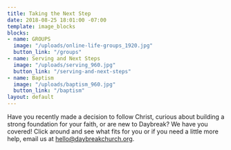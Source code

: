 ```yaml
---
title: Taking the Next Step
date: 2018-08-25 18:01:00 -07:00
template: image_blocks
blocks:
- name: GROUPS
  image: "/uploads/online-life-groups_1920.jpg"
  button_link: "/groups"
- name: Serving and Next Steps
  image: "/uploads/serving_960.jpg"
  button_link: "/serving-and-next-steps"
- name: Baptism
  image: "/uploads/baptism_960.jpg"
  button_link: "/baptism"
layout: default
---
```


Have you recently made a decision to follow Christ, curious about building a strong foundation for your faith, or are new to Daybreak? We have you covered! Click around and see what fits for you or if you need a little more help, email us at [hello@daybreakchurch.org](mailto:hello@daybreakchurch.org).
